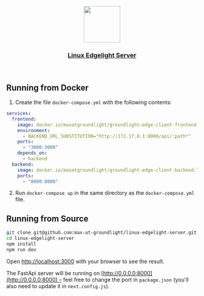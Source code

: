 <p align="center">
  <a href="https://nextjs-fastapi-starter.vercel.app/">
    <img src="https://avatars.githubusercontent.com/u/118213576?s=200&v=4" height="96">
    <h3 align="center">Linux Edgelight Server</h3>
  </a>
</p>

<br/>

## Running from Docker

1. Create the file `docker-compose.yml` with the following contents:

```yaml
services:
  frontend:
    image: docker.io/maxatgroundlight/groundlight-edge-client-frontend:latest
    environment:
      - BACKEND_URL_SUBSTITUTION="http://172.17.0.1:8000/api/:path*"
    ports:
      - "3000:3000"
    depends_on:
      - backend
  backend:
    image: docker.io/maxatgroundlight/groundlight-edge-client-backend:latest
    ports:
      - "8000:8000"
```

2. Run `docker-compose up` in the same directory as the `docker-compose.yml` file.

## Running from Source

```bash
git clone git@github.com:max-at-groundlight/linux-edgelight-server.git
cd linux-edgelight-server
npm install
npm run dev
```

Open [http://localhost:3000](http://localhost:3000) with your browser to see the result.

The FastApi server will be running on [http://0.0.0.0:8000](http://0.0.0.0:8000) – feel free to change the port in `package.json` (you'll also need to update it in `next.config.js`).

